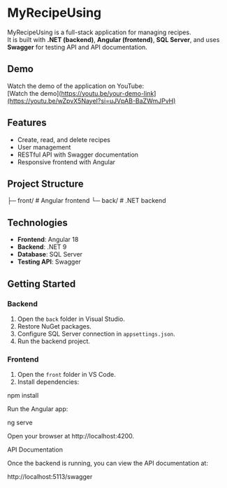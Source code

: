 # MyRecipeUsing

MyRecipeUsing is a full-stack application for managing recipes.  
It is built with **.NET (backend)**, **Angular (frontend)**, **SQL Server**, and uses **Swagger** for testing API and API documentation. 
## Demo

Watch the demo of the application on YouTube:  
[Watch the demo](https://youtu.be/your-demo-link](https://youtu.be/wZpvX5NayeI?si=uJVpAB-BaZWmJPvH)


## Features

- Create, read, and delete recipes
- User management
- RESTful API with Swagger documentation
- Responsive frontend with Angular

## Project Structure
├─ front/ # Angular frontend
└─ back/ # .NET backend

## Technologies

- **Frontend**: Angular 18
- **Backend**: .NET 9
- **Database**: SQL Server
- **Testing API**: Swagger

## Getting Started

### Backend

1. Open the `back` folder in Visual Studio.
2. Restore NuGet packages.
3. Configure SQL Server connection in `appsettings.json`.
4. Run the backend project.

### Frontend

1. Open the `front` folder in VS Code.
2. Install dependencies:


npm install

Run the Angular app:

ng serve

Open your browser at http://localhost:4200.

API Documentation

Once the backend is running, you can view the API documentation at:

http://localhost:5113/swagger




